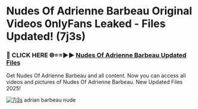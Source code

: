 # Nudes Of Adrienne Barbeau Original Videos 0nlyFans Leaked - Files Updated! (7j3s)

<h3>🔴 CLICK HERE 🌐==►► <a href="https://tinyurl.com/52m3yx9h" rel="nofollow">Nudes Of Adrienne Barbeau Updated Files</a></h3>

Get Nudes Of Adrienne Barbeau and all content. Now you can access all videos and pictures of Nudes Of Adrienne Barbeau. New Updated Files 2025!

[![7j3s](https://i.imgur.com/TnHtlc8.gif)](https://tinyurl.com/52m3yx9h)
adrian barbeau nude
